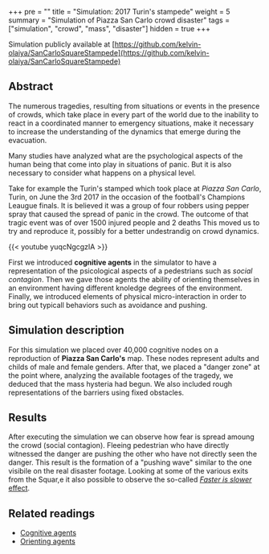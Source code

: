 +++
pre = ""
title = "Simulation: 2017 Turin's stampede"
weight = 5
summary = "Simulation of Piazza San Carlo crowd disaster"
tags = ["simulation", "crowd", "mass", "disaster"]
hidden = true
+++

Simulation publicly available at [https://github.com/kelvin-olaiya/SanCarloSquareStampede](https://github.com/kelvin-olaiya/SanCarloSquareStampede)

## Abstract

The numerous tragedies, resulting from situations or events in the presence of crowds, 
which take place in every part of the world due to the inability to react in a coordinated manner 
to emergency situations, make it necessary to increase the understanding of the dynamics that emerge 
during the evacuation.

Many studies have analyzed what are the psychological aspects of the human being that come into play
in situations of panic. But it is also necessary to consider what happens on a physical level.

Take for example the Turin's stamped which took place at *Piazza San Carlo*, Turin, on June the 3rd 2017 in the 
occasion of the football's Champions Leaugue finals. It is believed it was a group of four robbers using pepper 
spray that caused the spread of panic in the crowd. The outcome of that tragic event was of over 1500 injured people and 2 deaths
This moved us to try and reproduce it, possibly for a better undestrandig on crowd dynamics. 

{{< youtube yuqcNgcgzIA >}}

First we introduced **cognitive agents** in the simulator to have a representation of the psicological aspects 
of a pedestrians such as *social contagion*. Then we gave those agents the ability of orienting themselves in an 
environment having different knoledge degrees of the environment. Finally, we introduced elements of physical 
micro-interaction in order to bring out typicall behaviors such as avoidance and pushing.


## Simulation description

For this simulation we placed over 40,000 cognitive nodes on a reproduction of **Piazza San Carlo's** map. 
These nodes represent adults and childs of male and female genders. 
After that, we placed a "danger zone" at the point where, analyzing the available footages of the tragedy, 
we deduced that the mass hysteria had begun. We also included rough representations of the barriers using fixed 
obstacles.

## Results

<!-- Simulation video -->

After executing the simulation we can observe how fear is spread amoung the crowd (social contagion). 
Fleeing pedestrian who have directly witnessed the danger are pushing the other who have not directly seen the danger.
This result is the formation of a "pushing wave" similar to the one visibile on the real disaster footage. 
Looking at some of the various exits from the Squar,e it also possible to observe the so-called 
[*Faster is slower* effect](https://doi.org/10.1038/35035023).

## Related readings

* [Cognitive agents](/explanation/cognitive)
* [Orienting agents](/explanation/pathfinding)
